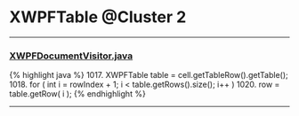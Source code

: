 # XWPFTable @Cluster 2

***

### [XWPFDocumentVisitor.java](https://searchcode.com/codesearch/view/96672565/)
{% highlight java %}
1017. XWPFTable table = cell.getTableRow().getTable();
1018. for ( int i = rowIndex + 1; i < table.getRows().size(); i++ )
1020.     row = table.getRow( i );
{% endhighlight %}

***


